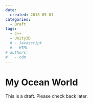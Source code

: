 ```yaml
---
date:
  created: 2018-05-01
categories:
  - Draft
tags:
  - C++
  - Unity3D
  # - Javascript
  # - HTML
# authors:
#   - cdm
---
```


# My Ocean World

This is a draft. Please check back later.
